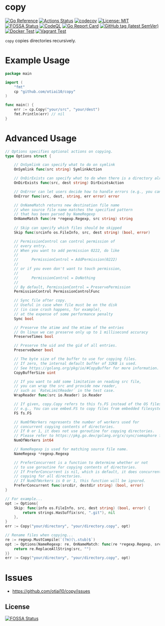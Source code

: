 # copy

[![Go Reference](https://pkg.go.dev/badge/github.com/otiai10/copy.svg)](https://pkg.go.dev/github.com/otiai10/copy)
[![Actions Status](https://github.com/otiai10/copy/workflows/Go/badge.svg)](https://github.com/otiai10/copy/actions)
[![codecov](https://codecov.io/gh/otiai10/copy/branch/main/graph/badge.svg)](https://codecov.io/gh/otiai10/copy)
[![License: MIT](https://img.shields.io/badge/License-MIT-green.svg)](https://github.com/otiai10/copy/blob/main/LICENSE)
[![FOSSA Status](https://app.fossa.com/api/projects/git%2Bgithub.com%2Fotiai10%2Fcopy.svg?type=shield)](https://app.fossa.com/projects/git%2Bgithub.com%2Fotiai10%2Fcopy?ref=badge_shield)
[![CodeQL](https://github.com/otiai10/copy/actions/workflows/codeql-analysis.yml/badge.svg)](https://github.com/otiai10/copy/actions/workflows/codeql-analysis.yml)
[![Go Report Card](https://goreportcard.com/badge/github.com/otiai10/copy)](https://goreportcard.com/report/github.com/otiai10/copy)
[![GitHub tag (latest SemVer)](https://img.shields.io/github/v/tag/otiai10/copy?sort=semver)](https://pkg.go.dev/github.com/otiai10/copy)
[![Docker Test](https://github.com/otiai10/copy/actions/workflows/docker-test.yml/badge.svg)](https://github.com/otiai10/copy/actions/workflows/docker-test.yml)
[![Vagrant Test](https://github.com/otiai10/copy/actions/workflows/vagrant-test.yml/badge.svg)](https://github.com/otiai10/copy/actions/workflows/vagrant-test.yml)

`copy` copies directories recursively.

# Example Usage

```go
package main

import (
	"fmt"
	cp "github.com/otiai10/copy"
)

func main() {
	err := cp.Copy("your/src", "your/dest")
	fmt.Println(err) // nil
}
```

# Advanced Usage

```go
// Options specifies optional actions on copying.
type Options struct {

	// OnSymlink can specify what to do on symlink
	OnSymlink func(src string) SymlinkAction

	// OnDirExists can specify what to do when there is a directory already existing in destination.
	OnDirExists func(src, dest string) DirExistsAction

	// OnError can let users decide how to handle errors (e.g., you can suppress specific error).
	OnError func(src, dest, string, err error) error

    // OnNameMatch returns new destination file name
	// when source file name matches the specified pattern
	// that has been parsed by NameRegexp
	OnNameMatch func(re *regexp.Regexp, src string) string
    
	// Skip can specify which files should be skipped
	Skip func(srcinfo os.FileInfo, src, dest string) (bool, error)

	// PermissionControl can control permission of
	// every entry.
	// When you want to add permission 0222, do like
	//
	//		PermissionControl = AddPermission(0222)
	//
	// or if you even don't want to touch permission,
	//
	//		PermissionControl = DoNothing
	//
	// By default, PermissionControl = PreservePermission
	PermissionControl PermissionControlFunc

	// Sync file after copy.
	// Useful in case when file must be on the disk
	// (in case crash happens, for example),
	// at the expense of some performance penalty
	Sync bool

	// Preserve the atime and the mtime of the entries
	// On linux we can preserve only up to 1 millisecond accuracy
	PreserveTimes bool

	// Preserve the uid and the gid of all entries.
	PreserveOwner bool

	// The byte size of the buffer to use for copying files.
	// If zero, the internal default buffer of 32KB is used.
	// See https://golang.org/pkg/io/#CopyBuffer for more information.
	CopyBufferSize uint

	// If you want to add some limitation on reading src file,
	// you can wrap the src and provide new reader,
	// such as `RateLimitReader` in the test case.
	WrapReader func(src io.Reader) io.Reader

	// If given, copy.Copy refers to this fs.FS instead of the OS filesystem.
	// e.g., You can use embed.FS to copy files from embedded filesystem.
	FS fs.FS

	// NumOfWorkers represents the number of workers used for
	// concurrent copying contents of directories.
	// If 0 or 1, it does not use goroutine for copying directories.
	// Please refer to https://pkg.go.dev/golang.org/x/sync/semaphore for more details.
	NumOfWorkers int64

    // NameRegexp is used for matching source file name.
	NameRegexp *regexp.Regexp

	// PreferConcurrent is a function to determine whether or not
	// to use goroutine for copying contents of directories.
	// If PreferConcurrent is nil, which is default, it does concurrent
	// copying for all directories.
	// If NumOfWorkers is 0 or 1, this function will be ignored.
	PreferConcurrent func(srcdir, destdir string) (bool, error)
}
```

```go
// For example...
opt := Options{
	Skip: func(info os.FileInfo, src, dest string) (bool, error) {
		return strings.HasSuffix(src, ".git"), nil
	},
}
err := Copy("your/directory", "your/directory.copy", opt)

// Rename files when copying...
re := regexp.MustCompile(`(?m)(\.stub)$`)
opt := Options{NameRegexp: re, OnNameMatch: func(re *regexp.Regexp, src string) string {
	return re.ReplaceAllString(src, "")
}}
err := Copy("your/directory", "your/directory.copy", opt)
```

# Issues

- https://github.com/otiai10/copy/issues


## License
[![FOSSA Status](https://app.fossa.com/api/projects/git%2Bgithub.com%2Fotiai10%2Fcopy.svg?type=large)](https://app.fossa.com/projects/git%2Bgithub.com%2Fotiai10%2Fcopy?ref=badge_large)
